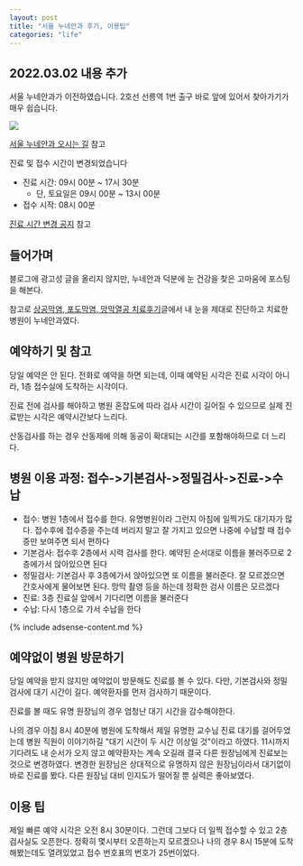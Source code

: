 ```yaml
---
layout: post
title: "서울 누네안과 후기, 이용팁"
categories: "life"
---
```


## 2022.03.02 내용 추가

서울 누네안과가 이전하였습니다. 2호선 선릉역 1번 출구 바로 앞에 있어서 찾아가기가 매우 쉽습니다.

<img src="/images/posts/life/6Tm4Jb.png" />

[서울 누네안과 오시는 길](https://www.noon.co.kr/guide/seoul_directions) 참고

진료 및 접수 시간이 변경되었습니다

- 진료 시간: 09시 00분 ~ 17시 30분
  - 단, 토요일은 09시 00분 ~ 13시 00분
- 접수 시작: 08시 00분

[진료 시간 변경 공지](https://www.noon.co.kr/board/notice_view/1/2808) 참고

## 들어가며

블로그에 광고성 글을 올리지 않지만, 누네안과 덕분에 눈 건강을 찾은 고마움에 포스팅을 해본다.

참고로 [상공막염, 포도막염, 망막열공 치료후기](http://jason-heo.github.io/life/2020/07/25/eye.html)글에서 내 눈을 제대로 진단하고 치료한 병원이 누네안과였다.

## 예약하기 및 참고

당일 예약은 안 된다. 전화로 예약을 하면 되는데, 이때 예약된 시각은 진료 시각이 아니라, 1층 접수실에 도착하는 시각이다.

진료 전에 검사를 해야하고 병원 혼잡도에 따라 검사 시간이 길어질 수 있으므로 실제 진료받는 시각은 예약시간보다 느리다.

산동검사를 하는 경우 산동제에 의해 동공이 확대되는 시간를 포함해야하므로 더 느리다.

## 병원 이용 과정: 접수->기본검사->정밀검사->진료->수납

- 접수: 병원 1층에서 접수를 한다. 유명병원이라 그런지 아침에 일찍가도 대기자가 많다. 접수후에 접수증을 주는데 버리지 말고 잘 가지고 있으면 나중에 수납할 때 접수증만 보여주면 되서 편하다
- 기본검사: 접수후 2층에서 시력 검사를 한다. 예약된 순서대로 이름을 불러주므로 2층에가서 앉아있으면 된다
- 정밀검사: 기본검사 후 3층에가서 앉아있으면 또 이름을 불러준다. 잘 모르겠으면 간호사에게 물어보면 된다. 망막 촬영 등을 하는데 정확한 검사 이름은 모르겠다
- 진료: 3층 진료실 앞에서 기다리면 이름을 불러준다
- 수납: 다시 1층으로 가서 수납을 한다

{% include adsense-content.md %}

## 예약없이 병원 방문하기

당일 예약을 받지 않지만 예약없이 방문해도 진료를 볼 수 있다. 다만, 기본검사와 정밀검사에 대기 시간이 길다. 예약환자를 먼저 검사하기 때문이다.

진료를 볼 때도 유명 원장님의 경우 엄청난 대기 시간을 감수해야한다.

나의 경우 아침 8시 40분에 병원에 도착해서 제일 유명한 교수님 진료 대기를 걸어두었는데 병원 직원이 이야기하길 "대기 시간이 두 시간 이상일 것"이라고 하였다. 11시까지 기다려도 내 순서가 오지 않고 예약환자는 계속 오길래 결국 다른 원장님에게 진료보는 것으로 변경하였다. 변경한 원장님은 상대적으로 유명하지 않은 원장님이라서 대기없이 바로 진료를 봤다. 다른 원장님 대비 인지도가 떨어질 뿐 실력은 좋아보였다.

## 이용 팁

제일 빠른 예약 시각은 오전 8시 30분이다. 그런데 그보다 더 일찍 접수할 수 있고 2층 검사실도 오픈한다. 정확히 몇시부터 오픈하는지 모르겠으나 나의 경우 8시 15분에 도착해봤는데도 열려있었고 접수 번호표의 번호가 25번이었다.
